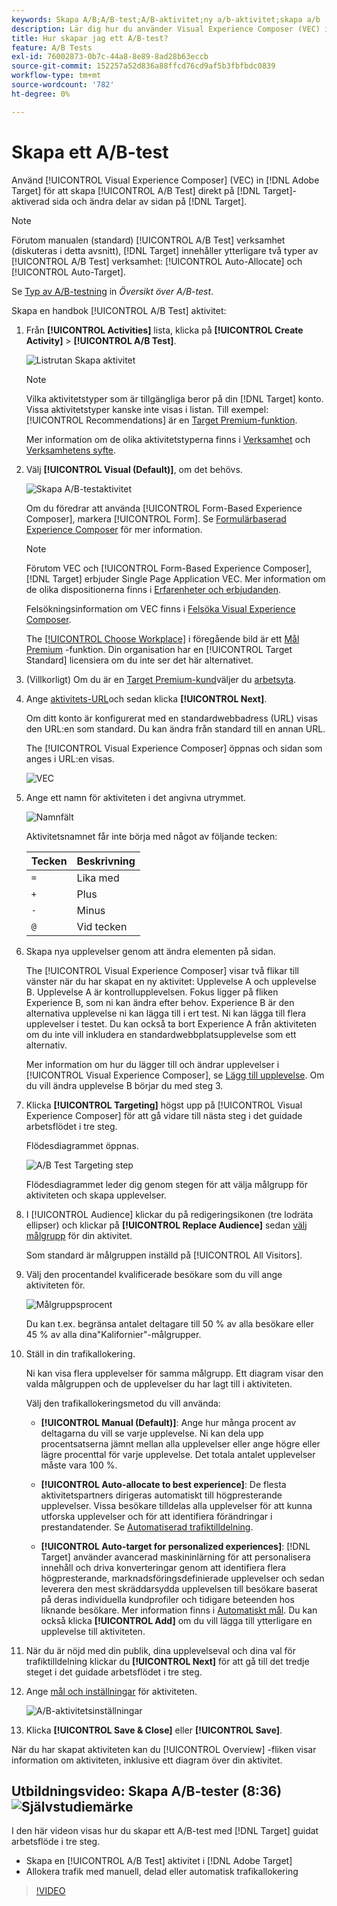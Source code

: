 ```yaml
---
keywords: Skapa A/B;A/B-test;A/B-aktivitet;ny a/b-aktivitet;skapa a/b
description: Lär dig hur du använder Visual Experience Composer (VEC) i Adobe [!DNL Target] för att skapa en A/B-testaktivitet direkt på en [!DNL Target]-aktiverad sida.
title: Hur skapar jag ett A/B-test?
feature: A/B Tests
exl-id: 76002873-0b7c-44a8-8e89-8ad28b63eccb
source-git-commit: 152257a52d836a88ffcd76cd9af5b3fbfbdc0839
workflow-type: tm+mt
source-wordcount: '782'
ht-degree: 0%

---
```


# Skapa ett A/B-test

Använd [!UICONTROL Visual Experience Composer] (VEC) in [!DNL Adobe Target] för att skapa [!UICONTROL A/B Test] direkt på [!DNL Target]-aktiverad sida och ändra delar av sidan på [!DNL Target].

>[!NOTE]
>
>Förutom manualen (standard) [!UICONTROL A/B Test] verksamhet (diskuteras i detta avsnitt), [!DNL Target] innehåller ytterligare två typer av [!UICONTROL A/B Test] verksamhet: [!UICONTROL Auto-Allocate] och [!UICONTROL Auto-Target].
>
>Se [Typ av A/B-testning](/help/main/c-activities/t-test-ab/test-ab.md#types) in *Översikt över A/B-test*.

Skapa en handbok [!UICONTROL A/B Test] aktivitet:

1. Från **[!UICONTROL Activities]** lista, klicka på **[!UICONTROL Create Activity]** > **[!UICONTROL A/B Test]**.

   ![Listrutan Skapa aktivitet](/help/main/c-activities/t-test-ab/t-test-create-ab/assets/ab_select-new.png)

   >[!NOTE]
   >
   >Vilka aktivitetstyper som är tillgängliga beror på din [!DNL Target] konto. Vissa aktivitetstyper kanske inte visas i listan. Till exempel: [!UICONTROL Recommendations] är en [Target Premium-funktion](/help/main/c-intro/intro.md#premium).
   >
   >Mer information om de olika aktivitetstyperna finns i [Verksamhet](/help/main/c-activities/activities.md#concept_D317A95A1AB54674BA7AB65C7985BA03) och [Verksamhetens syfte](/help/main/c-activities/target-activities-guide.md).

1. Välj **[!UICONTROL Visual (Default)]**, om det behövs.

   ![Skapa A/B-testaktivitet](/help/main/c-activities/t-test-ab/t-test-create-ab/assets/create-ab.png)

   Om du föredrar att använda [!UICONTROL Form-Based Experience Composer], markera [!UICONTROL Form]. Se [Formulärbaserad Experience Composer](/help/main/c-experiences/form-experience-composer.md) för mer information.

   >[!NOTE]
   >
   >Förutom VEC och [!UICONTROL Form-Based Experience Composer], [!DNL Target] erbjuder Single Page Application VEC. Mer information om de olika dispositionerna finns i [Erfarenheter och erbjudanden](/help/main/c-experiences/experiences.md).
   >
   >Felsökningsinformation om VEC finns i [Felsöka Visual Experience Composer](/help/main/c-experiences/c-visual-experience-composer/r-troubleshoot-composer/troubleshoot-composer.md).
   >
   >The [[!UICONTROL Choose Workplace]](/help/main/administrating-target/c-user-management/property-channel/property-channel.md) i föregående bild är ett [Mål Premium](/help/main/c-intro/intro.md) -funktion. Din organisation har en [!UICONTROL Target Standard] licensiera om du inte ser det här alternativet.

1. (Villkorligt) Om du är en [Target Premium-kund](/help/main/c-intro/intro.md#premium)väljer du [arbetsyta](/help/main/administrating-target/c-user-management/property-channel/property-channel.md).

1. Ange [aktivitets-URL](/help/main/c-activities/t-test-ab/t-test-create-ab/ab-activity-url.md)och sedan klicka **[!UICONTROL Next]**.

   Om ditt konto är konfigurerat med en standardwebbadress (URL) visas den URL:en som standard. Du kan ändra från standard till en annan URL.

   The [!UICONTROL Visual Experience Composer] öppnas och sidan som anges i URL:en visas.

   ![VEC](/help/main/c-activities/t-test-ab/t-test-create-ab/assets/vec-new.png)

1. Ange ett namn för aktiviteten i det angivna utrymmet.

   ![Namnfält](/help/main/c-activities/t-test-ab/t-test-create-ab/assets/ab_newname-new.png)

   Aktivitetsnamnet får inte börja med något av följande tecken:

   | Tecken | Beskrivning |
   |--- |--- |
   | `=` | Lika med |
   | `+` | Plus |
   | `-` | Minus |
   | `@` | Vid tecken |

1. Skapa nya upplevelser genom att ändra elementen på sidan.

   The [!UICONTROL Visual Experience Composer] visar två flikar till vänster när du har skapat en ny aktivitet: Upplevelse A och upplevelse B. Upplevelse A är kontrollupplevelsen. Fokus ligger på fliken Experience B, som ni kan ändra efter behov. Experience B är den alternativa upplevelse ni kan lägga till i ert test. Ni kan lägga till flera upplevelser i testet. Du kan också ta bort Experience A från aktiviteten om du inte vill inkludera en standardwebbplatsupplevelse som ett alternativ.

   Mer information om hur du lägger till och ändrar upplevelser i [!UICONTROL Visual Experience Composer], se [Lägg till upplevelse](/help/main/c-activities/t-test-ab/t-test-create-ab/ab-add-experience.md#task_454646F2895242D3B92DC395A0CE1A00). Om du vill ändra upplevelse B börjar du med steg 3.

1. Klicka **[!UICONTROL Targeting]** högst upp på [!UICONTROL Visual Experience Composer] för att gå vidare till nästa steg i det guidade arbetsflödet i tre steg.

   Flödesdiagrammet öppnas.

   ![A/B Test Targeting step](/help/main/c-activities/t-test-ab/t-test-create-ab/assets/ab_flow-new.png)

   Flödesdiagrammet leder dig genom stegen för att välja målgrupp för aktiviteten och skapa upplevelser.

1. I [!UICONTROL Audience] klickar du på redigeringsikonen (tre lodräta ellipser) och klickar på **[!UICONTROL Replace Audience]** sedan [välj målgrupp](/help/main/c-activities/t-test-ab/t-test-create-ab/ab-audience.md) för din aktivitet.

   Som standard är målgruppen inställd på [!UICONTROL All Visitors].

1. Välj den procentandel kvalificerade besökare som du vill ange aktiviteten för.

   ![Målgruppsprocent](/help/main/c-activities/t-test-ab/t-test-create-ab/assets/audperc-new.png)

   Du kan t.ex. begränsa antalet deltagare till 50 % av alla besökare eller 45 % av alla dina&quot;Kalifornier&quot;-målgrupper.

1. Ställ in din trafikallokering.

   Ni kan visa flera upplevelser för samma målgrupp. Ett diagram visar den valda målgruppen och de upplevelser du har lagt till i aktiviteten.

   Välj den trafikallokeringsmetod du vill använda:

   * **[!UICONTROL Manual (Default)]**: Ange hur många procent av deltagarna du vill se varje upplevelse. Ni kan dela upp procentsatserna jämnt mellan alla upplevelser eller ange högre eller lägre procenttal för varje upplevelse. Det totala antalet upplevelser måste vara 100 %.

   * **[!UICONTROL Auto-allocate to best experience]**: De flesta aktivitetspartners dirigeras automatiskt till högpresterande upplevelser. Vissa besökare tilldelas alla upplevelser för att kunna utforska upplevelser och för att identifiera förändringar i prestandatender. Se [Automatiserad trafiktilldelning](/help/main/c-activities/automated-traffic-allocation/automated-traffic-allocation.md#concept_A1407678796B4C569E94CBA8A9F7F5D4).

   * **[!UICONTROL Auto-target for personalized experiences]**: [!DNL Target] använder avancerad maskininlärning för att personalisera innehåll och driva konverteringar genom att identifiera flera högpresterande, marknadsföringsdefinierade upplevelser och sedan leverera den mest skräddarsydda upplevelsen till besökare baserat på deras individuella kundprofiler och tidigare beteenden hos liknande besökare. Mer information finns i [Automatiskt mål](/help/main/c-activities/auto-target/auto-target-to-optimize.md).
   Du kan också klicka **[!UICONTROL Add]** om du vill lägga till ytterligare en upplevelse till aktiviteten.

1. När du är nöjd med din publik, dina upplevelseval och dina val för trafiktilldelning klickar du **[!UICONTROL Next]** för att gå till det tredje steget i det guidade arbetsflödet i tre steg.

1. Ange [mål och inställningar](/help/main/c-activities/t-test-ab/t-test-create-ab/ab-goals-and-settings.md) för aktiviteten.

   ![A/B-aktivitetsinställningar](/help/main/c-activities/t-test-ab/t-test-create-ab/assets/ab_settings-new.png)

1. Klicka **[!UICONTROL Save & Close]** eller **[!UICONTROL Save]**.

När du har skapat aktiviteten kan du [!UICONTROL Overview] -fliken visar information om aktiviteten, inklusive ett diagram över din aktivitet.

## Utbildningsvideo: Skapa A/B-tester (8:36) ![Självstudiemärke](/help/main/assets/tutorial.png)

I den här videon visas hur du skapar ett A/B-test med [!DNL Target] guidat arbetsflöde i tre steg.

* Skapa en [!UICONTROL A/B Test] aktivitet i [!DNL Adobe Target]
* Allokera trafik med manuell, delad eller automatisk trafikallokering

>[!VIDEO](https://video.tv.adobe.com/v/17391)
